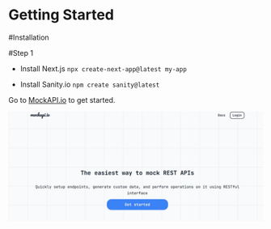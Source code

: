 # Getting Started

#Installation

#Step 1

- Install Next.js
`npx create-next-app@latest my-app`

- Install Sanity.io
`npm create sanity@latest`


Go to [MockAPI.io](https://mockapi.io) to get started.

![MockAPI.io Screenshot](/public/step-1.jpg)
